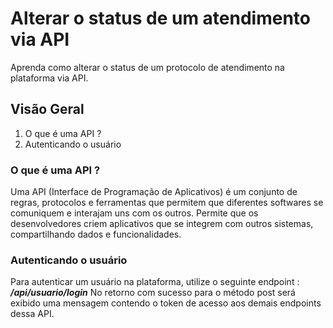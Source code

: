 # Alterar o status de um atendimento via API
Aprenda como alterar o status de um protocolo de atendimento na plataforma via API. 

## Visão Geral
1. O que é uma API ?
2. Autenticando o usuário


### O que é uma API ?
Uma API (Interface de Programação de Aplicativos) é um conjunto de regras, protocolos e ferramentas que permitem que diferentes softwares se comuniquem e interajam uns com os outros. Permite que os desenvolvedores criem aplicativos que se integrem com outros sistemas, compartilhando dados e funcionalidades.

### Autenticando o usuário 
Para autenticar um usuário na plataforma, utilize o seguinte endpoint : ***/api/usuario/login***
No retorno com sucesso para o método post será exibido uma mensagem contendo o token de acesso aos demais endpoints dessa API.
